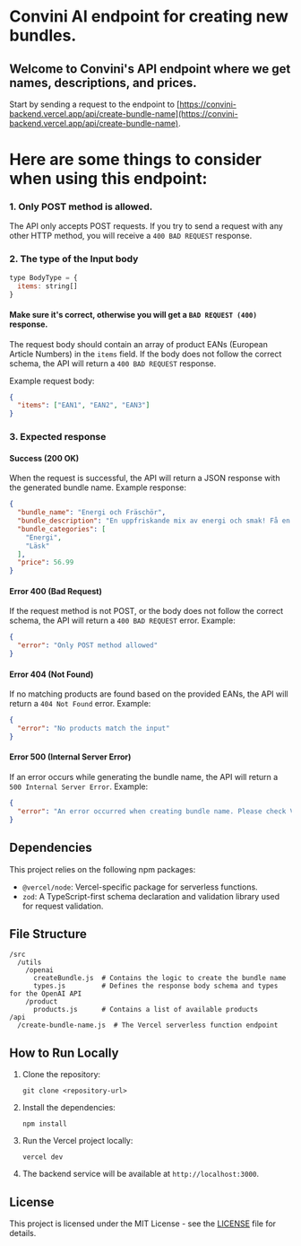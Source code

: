 
# Convini AI endpoint for creating new bundles.

## Welcome to Convini's API endpoint where we get names, descriptions, and prices.

Start by sending a request to the endpoint to [https://convini-backend.vercel.app/api/create-bundle-name](https://convini-backend.vercel.app/api/create-bundle-name).

# Here are some things to consider when using this endpoint:

### 1. Only POST method is allowed.

The API only accepts POST requests. If you try to send a request with any other HTTP method, you will receive a `400 BAD REQUEST` response.

### 2. The type of the Input body

```javascript
type BodyType = {
  items: string[]
}
```

#### Make sure it's correct, otherwise you will get a `BAD REQUEST (400)` response.

The request body should contain an array of product EANs (European Article Numbers) in the `items` field. If the body does not follow the correct schema, the API will return a `400 BAD REQUEST` response.

Example request body:

```json
{
  "items": ["EAN1", "EAN2", "EAN3"]
}
```

### 3. Expected response

#### Success (200 OK)

When the request is successful, the API will return a JSON response with the generated bundle name. Example response:

```json
{
  "bundle_name": "Energi och Fräschör",
  "bundle_description": "En uppfriskande mix av energi och smak! Få en kick med Red Bull, njut av den klassiska Coca-Cola och fräscha upp dig med en mango-aloe vera-dryck. Perfekt för en energifylld dag!",
  "bundle_categories": [
    "Energi",
    "Läsk"
  ],
  "price": 56.99
}
```

#### Error 400 (Bad Request)

If the request method is not POST, or the body does not follow the correct schema, the API will return a `400 BAD REQUEST` error. Example:

```json
{
  "error": "Only POST method allowed"
}
```

#### Error 404 (Not Found)

If no matching products are found based on the provided EANs, the API will return a `404 Not Found` error. Example:

```json
{
  "error": "No products match the input"
}
```

#### Error 500 (Internal Server Error)

If an error occurs while generating the bundle name, the API will return a `500 Internal Server Error`. Example:

```json
{
  "error": "An error occurred when creating bundle name. Please check Vercel logs."
}
```

## Dependencies

This project relies on the following npm packages:

- `@vercel/node`: Vercel-specific package for serverless functions.
- `zod`: A TypeScript-first schema declaration and validation library used for request validation.

## File Structure

```
/src
  /utils
    /openai
      createBundle.js  # Contains the logic to create the bundle name
      types.js         # Defines the response body schema and types for the OpenAI API
    /product
      products.js      # Contains a list of available products
/api
  /create-bundle-name.js  # The Vercel serverless function endpoint
```

## How to Run Locally

1. Clone the repository:
   ```
   git clone <repository-url>
   ```

2. Install the dependencies:
   ```
   npm install
   ```

3. Run the Vercel project locally:
   ```
   vercel dev
   ```

4. The backend service will be available at `http://localhost:3000`.

## License

This project is licensed under the MIT License - see the [LICENSE](LICENSE) file for details.
